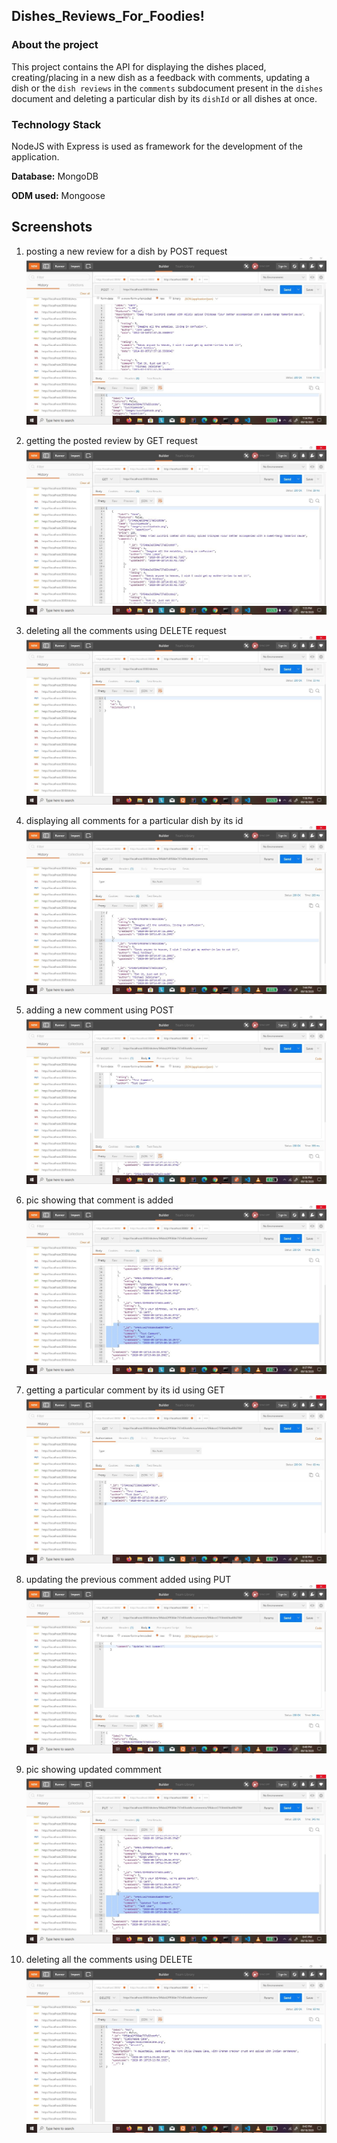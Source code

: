 ## Dishes_Reviews_For_Foodies!

### About the project
This project contains the API for displaying the dishes placed, creating/placing in a new dish as a feedback with comments, updating a dish or the `dish reviews` in the `comments` subdocument present in the `dishes` document and deleting a particular dish by its `dishId` or all dishes at once.

### Technology Stack
NodeJS with Express is used as framework for the development of the application. 

**Database:** MongoDB

**ODM used:** Mongoose

## Screenshots

1. posting a new review for a dish by POST request
![posting a new review for a dish by POST request](./screenshots/screenshot_1.jpg)

2. getting the posted review by GET request
![getting the posted review by GET request](./screenshots/screenshot_2.jpg)

3. deleting all the comments using DELETE request
![deleting all the comments using DELETE request](./screenshots/screenshot_3.jpg)

4. displaying all comments for a particular dish by its id
![displaying all comments for a particular dish by its id](./screenshots/screenshot_4.jpg)

5. adding a new comment using POST
![adding a new comment using POST](./screenshots/screenshot_5_a.jpg)

6. pic showing that comment is added
![pic showing that comment is added](./screenshots/screenshot_5_b.jpg)

7. getting a particular comment by its id using GET
![getting a particular comment by its id using GET](./screenshots/screenshot_6.jpg)

8. updating the previous comment added using PUT
![updating the previous comment added using PUT](./screenshots/screenshot_7_a.jpg)

9. pic showing updated commment
![pic showing updated commment](./screenshots/screenshot_7_b.jpg)

10. deleting all the comments using DELETE
![deleting all the comments using DELETE](./screenshots/screenshot_8.jpg)
